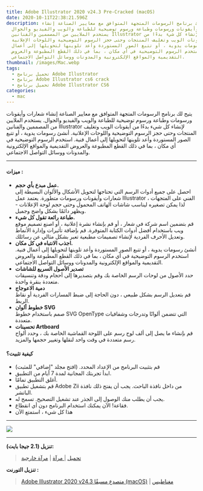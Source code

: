 ```yaml
---
title: Adobe Illustrator 2020 v24.3 Pre-Cracked (macOS)
date: 2020-10-11T22:38:21.596Z
description: يتيح لك برنامج الرسومات المتجهة المتوافق مع معايير الصناعة إنشاء
  شعارات وأيقونات ورسومات وطباعة ورسوم توضيحية للطباعة والويب والفيديو والجوال.
  يستخدم الملايين من المصممين والفنانين Illustrator لإنشاء كل شيء بدءًا من
  أيقونات الويب وتغليف المنتجات وحتى حجز الرسوم التوضيحية واللوحات الإعلانية.
  أنشئ رسومات يدوية ، أو تتبع الصور المستوردة وأعد تلوينها لتحويلها إلى أعمال
  فنية. استخدم الرسوم التوضيحية في أي مكان ، بما في ذلك القطع المطبوعة والعروض
  التقديمية والمواقع الإلكترونية والمدونات ووسائل التواصل الاجتماعي.
thumbnail: /images/Mac.webp
tags:
  - تحميل برنامج Adobe Illustrator
  - برنامج Adobe Illustrator cs6 crack
  - تحميل برنامج Adobe Illustrator CS6
categories:
  - mac
---
```

<!--StartFragment-->

يتيح لك برنامج الرسومات المتجهة المتوافق مع معايير الصناعة إنشاء شعارات وأيقونات ورسومات وطباعة ورسوم توضيحية للطباعة والويب والفيديو والجوال. يستخدم الملايين من المصممين والفنانين Illustrator لإنشاء كل شيء بدءًا من أيقونات الويب وتغليف المنتجات وحتى حجز الرسوم التوضيحية واللوحات الإعلانية. أنشئ رسومات يدوية ، أو تتبع الصور المستوردة وأعد تلوينها لتحويلها إلى أعمال فنية. استخدم الرسوم التوضيحية في أي مكان ، بما في ذلك القطع المطبوعة والعروض التقديمية والمواقع الإلكترونية والمدونات ووسائل التواصل الاجتماعي.



- - -

#### **ميزات :**

* **عمل مبدع بأي حجم.**\
  احصل على جميع أدوات الرسم التي تحتاجها لتحويل الأشكال والألوان البسيطة إلى شعارات وأيقونات ورسومات متطورة. يعتمد عمل Illustrator الفني على المتجهات ، لذا يمكن تصغيره ليناسب شاشات الهاتف المحمول وحتى حجم لوحة الإعلانات - ويظهر دائمًا بشكل واضح وجميل.
* **طباعة رائعة تقول كل شيء.**\
  قم بتضمين اسم شركة في شعار ، أو قم بإنشاء نشرة إعلانية ، أو اصنع تصميم موقع ويب باستخدام أفضل أدوات الكتابة المتوفرة. قم بإضافة تأثيرات وإدارة الأنماط وتعديل الأحرف الفردية لإنشاء تصميمات مطبعية تعبر بشكل مثالي عن رسائلك.
* **اجذب الانتباه في كل مكان.**\
  أنشئ رسومات يدوية ، أو تتبع الصور المستوردة وأعد تلوينها لتحويلها إلى أعمال فنية. استخدم الرسوم التوضيحية في أي مكان ، بما في ذلك القطع المطبوعة والعروض التقديمية والمواقع الإلكترونية والمدونات ووسائل التواصل الاجتماعي.
* **تصدير الأصول السريع للشاشات**\
  حدد الأصول من لوحات الرسم الخاصة بك وقم بتصديرها إلى أحجام ودقة وتنسيقات متعددة بنقرة واحدة.
* **دمية الاعوجاج**\
  قم بتعديل الرسم بشكل طبيعي ، دون الحاجة إلى ضبط المسارات الفردية أو نقاط الربط.
* **خطوط ألوان SVG**\
  صمم باستخدام خطوط SVG OpenType التي تتضمن ألوانًا وتدرجات وشفافيات متعددة.
* **تحسينات Artboard**\
  قم بإنشاء ما يصل إلى ألف لوح رسم على اللوحة القماشية الخاصة بك ، وحدد ألواح رسم متعددة في وقت واحد لنقلها وتغيير حجمها والمزيد.

#### كيفية تثبيت؟

* قم بتثبيت البرنامج من الإعداد المحدد. (افتح مجلد "إضافي" للمثبت)
* ابدأ تجربتك المجانية لمدة 7 أيام من التطبيق.
* أغلق التطبيق تمامًا.
* قم بتشغيل تطبيق Adobe Zii من داخل نافذة الباحث. يجب أن يفتح ذلك نافذة الباتشر.
* يجب أن يطلب منك الوصول إلى الجذر عند تشغيل التصحيح. تسمح له.
* فقاعة! الآن يمكنك استخدام البرنامج دون أي انقطاع.
* هذا كل شيء ، استمتع الآن 

- - -

![](https://crackshash.com/wp-content/uploads/2020/07/adobe-illustrator-cc-1024x664.png)

- - -

**تنزيل (2.1 جيجا بايت):**

> [تحميل](https://dropgalaxy.in/cbxdrdxwreid) |[ مرآة](https://www.uploadship.com/55ce8353a500594e) | [مرآة خارجية](https://mirrorace.org/m/2lpzd)

**تنزيل التورنت :**

> [Adobe Illustrator 2020 v24.3 متصدع مسبقًا (macOS)](https://dropgalaxy.in/2gptdthvgh86) | [مغناطيس](magnet:?xt=urn:btih:1916EB9A6071BC091314EB1E4DD872EA852168E1&dn=Adobe+Illustrator+2020+v24.3+Pre-Cracked+%28macOS%29+%7BCracksHash%7D&tr=udp%3A%2F%2Ftracker.openbittorrent.com%3A80%2Fannounce&tr=udp%3A%2F%2Ftracker.opentrackr.org%3A1337%2Fannounce&tr=udp%3A%2F%2Ftracker.pirateparty.gr%3A6969%2Fannounce&tr=udp%3A%2F%2Ftracker.tiny-vps.com%3A6969%2Fannounce&tr=udp%3A%2F%2Ftracker.torrent.eu.org%3A451%2Fannounce&tr=udp%3A%2F%2Fexplodie.org%3A6969%2Fannounce&tr=udp%3A%2F%2Fipv4.tracker.harry.lu%3A80%2Fannounce&tr=udp%3A%2F%2Fopen.stealth.si%3A80%2Fannounce&tr=udp%3A%2F%2Ftracker.coppersurfer.tk%3A6969%2Fannounce&tr=udp%3A%2F%2Ftracker.cyberia.is%3A6969%2Fannounce&tr=udp%3A%2F%2Ftracker.internetwarriors.net%3A1337%2Fannounce&tr=udp%3A%2F%2Ftracker.open-internet.nl%3A6969%2Fannounce&tr=udp%3A%2F%2Ftracker.zer0day.to%3A1337%2Fannounce&tr=udp%3A%2F%2Ftracker.leechers-paradise.org%3A6969%2Fannounce&tr=udp%3A%2F%2Fcoppersurfer.tk%3A6969%2Fannounce)

<!--EndFragment-->